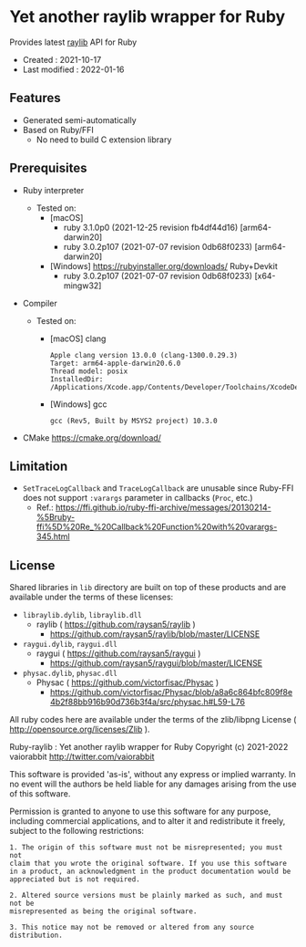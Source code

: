 <!-- -*- mode:markdown; coding:utf-8; -*- -->

# Yet another raylib wrapper for Ruby #

Provides latest [raylib](https://github.com/raysan5/raylib) API for Ruby

*   Created : 2021-10-17
*   Last modified : 2022-01-16

## Features ##

*   Generated semi-automatically
*   Based on Ruby/FFI
    *   No need to build C extension library

## Prerequisites ##

*   Ruby interpreter
    *   Tested on:
        *   [macOS]
            *   ruby 3.1.0p0 (2021-12-25 revision fb4df44d16) [arm64-darwin20]
            *   ruby 3.0.2p107 (2021-07-07 revision 0db68f0233) [arm64-darwin20]
        *   [Windows] https://rubyinstaller.org/downloads/ Ruby+Devkit
            *   ruby 3.0.2p107 (2021-07-07 revision 0db68f0233) [x64-mingw32]

*   Compiler
    *   Tested on:
        *   [macOS] clang

                Apple clang version 13.0.0 (clang-1300.0.29.3)
                Target: arm64-apple-darwin20.6.0
                Thread model: posix
                InstalledDir: /Applications/Xcode.app/Contents/Developer/Toolchains/XcodeDefault.xctoolchain/usr/bin

        *   [Windows] gcc

                gcc (Rev5, Built by MSYS2 project) 10.3.0

*   CMake https://cmake.org/download/

## Limitation ##

*   `SetTraceLogCallback` and `TraceLogCallback` are unusable since Ruby-FFI does not support `:varargs` parameter in callbacks (`Proc`, etc.)
    *   Ref.: https://ffi.github.io/ruby-ffi-archive/messages/20130214-%5Bruby-ffi%5D%20Re_%20Callback%20Function%20with%20varargs-345.html

## License ##

Shared libraries in `lib` directory are built on top of these products and are available under the terms of these licenses:

*   `libraylib.dylib`, `libraylib.dll`
    *   raylib ( https://github.com/raysan5/raylib )
        *   https://github.com/raysan5/raylib/blob/master/LICENSE
*   `raygui.dylib`, `raygui.dll`
    *   raygui ( https://github.com/raysan5/raygui )
        *   https://github.com/raysan5/raygui/blob/master/LICENSE
*   `physac.dylib`, `physac.dll`
    *   Physac ( https://github.com/victorfisac/Physac )
        *   https://github.com/victorfisac/Physac/blob/a8a6c864bfc809f8e4b2f88bb916b90d736b3f4a/src/physac.h#L59-L76

All ruby codes here are available under the terms of the zlib/libpng License ( http://opensource.org/licenses/Zlib ).

Ruby-raylib : Yet another raylib wrapper for Ruby
Copyright (c) 2021-2022 vaiorabbit <http://twitter.com/vaiorabbit>

This software is provided 'as-is', without any express or implied
warranty. In no event will the authors be held liable for any damages
arising from the use of this software.

Permission is granted to anyone to use this software for any purpose,
including commercial applications, and to alter it and redistribute it
freely, subject to the following restrictions:

    1. The origin of this software must not be misrepresented; you must not
    claim that you wrote the original software. If you use this software
    in a product, an acknowledgment in the product documentation would be
    appreciated but is not required.

    2. Altered source versions must be plainly marked as such, and must not be
    misrepresented as being the original software.

    3. This notice may not be removed or altered from any source
    distribution.
